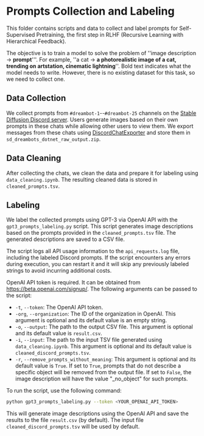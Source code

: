 # Prompts Collection and Labeling

This folder contains scripts and data to collect and label prompts for Self-Supervised Pretraining, the first step in RLHF (Recursive Learning with Hierarchical Feedback).

The objective is to train a model to solve the problem of ''image description -> **prompt**'''. For example, ''a cat -> **a photorealistic image of a cat, trending on artstation, cinematic lightning**''. Bold text indicates what the model needs to write. However, there is no existing dataset for this task, so we need to collect one.

## Data Collection

We collect prompts from `#dreambot-1`--`#dreambot-25` channels on the [Stable Diffusion Discord server](https://discord.gg/stablediffusion). Users generate images based on their own prompts in these chats while allowing other users to view them. We export messages from these chats using [DiscordChatExporter](https://github.com/Tyrrrz/DiscordChatExporter) and store them in `sd_dreambots_dotnet_raw_output.zip`.

## Data Cleaning

After collecting the chats, we clean the data and prepare it for labeling using `data_cleaning.ipynb`. The resulting cleaned data is stored in `cleaned_prompts.tsv`.

## Labeling

We label the collected prompts using GPT-3 via OpenAI API with the `gpt3_prompts_labeling.py` script. This script generates image descriptions based on the prompts provided in the `cleaned_prompts.tsv` file. The generated descriptions are saved to a CSV file.

The script logs all API usage information to the ```api_requests.log``` file, including the labeled Discord prompts. If the script encounters any errors during execution, you can restart it and it will skip any previously labeled strings to avoid incurring additional costs.

OpenAI API token is required. It can be obtained from https://beta.openai.com/signup/. The following arguments can be passed to the script:

- `-t`, `--token`: The OpenAI API token.
- `-org`, `--organization`: The ID of the organization in OpenAI. This argument is optional and its default value is an empty string.
- `-o`, `--output`: The path to the output CSV file. This argument is optional and its default value is `result.csv`.
- `-i`, `--input`: The path to the input TSV file generated using `data_cleaning.ipynb`. This argument is optional and its default value is `cleaned_discord_prompts.tsv`.
- `-r`, `--remove_prompts_without_meaning`: This argument is optional and its default value is `True`. If set to `True`, prompts that do not describe a specific object will be removed from the output file. If set to `False`, the image description will have the value "_no_object" for such prompts.

To run the script, use the following command:

```bash
python gpt3_prompts_labeling.py --token <YOUR_OPENAI_API_TOKEN>
```

This will generate image descriptions using the OpenAI API and save the results to the file ```result.csv``` (by default). The input file ```cleaned_discord_prompts.tsv``` will be used by default.